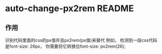 # auto-change-px2rem README
## 作用
识别代码里面的css的px值并且px2rem(px值)来替代
例如， 检测到一段css代码是font-size: 26px， 你需要将它转换位font-size: px2rem(26);